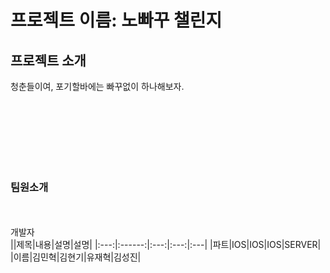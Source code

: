 # 프로젝트 이름: 노빠꾸 챌린지
## 프로젝트 소개
청춘들이여, 포기할바에는 빠꾸없이 하나해보자.




<br/><br/><br/><br/><br/><br/>


### 팀원소개
<br/><br/>
개발자
<br/>
||제목|내용|설명|설명|
|:---:|:------:|:---:|:---:|:---|
|파트|IOS|IOS|IOS|SERVER|
|이름|김민혁|김현기|유재혁|김성진|


<br/><br/><br/><br/><br/><br/>
